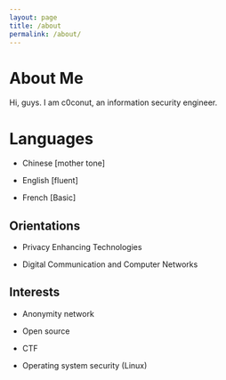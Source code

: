 ```yaml
---
layout: page
title: /about
permalink: /about/
---
```


# About Me

Hi, guys. I am c0conut, an information security engineer.

# Languages

- Chinese [mother tone]

- English [fluent]

- French [Basic]

## Orientations

- Privacy Enhancing Technologies

- Digital Communication and Computer Networks

## Interests

- Anonymity network

- Open source

- CTF 

- Operating system security (Linux)
